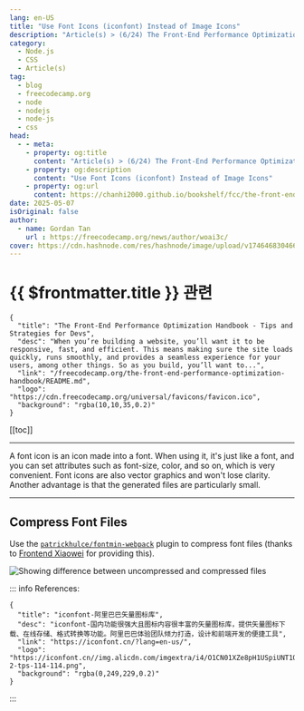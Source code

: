```yaml
---
lang: en-US
title: "Use Font Icons (iconfont) Instead of Image Icons"
description: "Article(s) > (6/24) The Front-End Performance Optimization Handbook - Tips and Strategies for Devs"
category:
  - Node.js
  - CSS
  - Article(s)
tag:
  - blog
  - freecodecamp.org
  - node
  - nodejs
  - node-js
  - css
head:
  - - meta:
    - property: og:title
      content: "Article(s) > (6/24) The Front-End Performance Optimization Handbook - Tips and Strategies for Devs"
    - property: og:description
      content: "Use Font Icons (iconfont) Instead of Image Icons"
    - property: og:url
      content: https://chanhi2000.github.io/bookshelf/fcc/the-front-end-performance-optimization-handbook/use-font-icons-iconfont-instead-of-image-icons.html
date: 2025-05-07
isOriginal: false
author:
  - name: Gordan Tan
    url : https://freecodecamp.org/news/author/woai3c/
cover: https://cdn.hashnode.com/res/hashnode/image/upload/v1746468304666/ca24ac6b-1591-4abf-a544-739fbfaecf49.png
---
```


# {{ $frontmatter.title }} 관련

```component VPCard
{
  "title": "The Front-End Performance Optimization Handbook - Tips and Strategies for Devs",
  "desc": "When you’re building a website, you’ll want it to be responsive, fast, and efficient. This means making sure the site loads quickly, runs smoothly, and provides a seamless experience for your users, among other things. So as you build, you’ll want to...",
  "link": "/freecodecamp.org/the-front-end-performance-optimization-handbook/README.md",
  "logo": "https://cdn.freecodecamp.org/universal/favicons/favicon.ico",
  "background": "rgba(10,10,35,0.2)"
}
```

[[toc]]

---

<SiteInfo
  name="The Front-End Performance Optimization Handbook - Tips and Strategies for Devs"
  desc="When you’re building a website, you’ll want it to be responsive, fast, and efficient. This means making sure the site loads quickly, runs smoothly, and provides a seamless experience for your users, among other things. So as you build, you’ll want to..."
  url="https://freecodecamp.org/news/the-front-end-performance-optimization-handbook#heading-use-font-icons-iconfont-instead-of-image-icons"
  logo="https://cdn.freecodecamp.org/universal/favicons/favicon.ico"
  preview="https://cdn.hashnode.com/res/hashnode/image/upload/v1746468304666/ca24ac6b-1591-4abf-a544-739fbfaecf49.png"/>

A font icon is an icon made into a font. When using it, it's just like a font, and you can set attributes such as font-size, color, and so on, which is very convenient. Font icons are also vector graphics and won't lose clarity. Another advantage is that the generated files are particularly small.

---

## Compress Font Files

Use the [<FontIcon icon="iconfont icon-github"/>`patrickhulce/fontmin-webpack`](https://github.com/patrickhulce/fontmin-webpack) plugin to compress font files (thanks to [<FontIcon icon="fas fa-globe"/>Frontend Xiaowei](https://juejin.im/user/237150239985165) for providing this).

![Showing difference between uncompressed and compressed files](https://camo.githubusercontent.com/8aec44850415bdf6f23aa59cae5daa0c6d06ec9414766ddfe34c294b663fcde4/68747470733a2f2f696d672d626c6f672e6373646e696d672e636e2f696d675f636f6e766572742f37376232656235653365303933323030383765333337303638366461393330302e706e67)

::: info References:

<SiteInfo
  name="patrickhulce/fontmin-webpack"
  desc="Minifies icon fonts to just the used glyphs."
  url="https://github.com/patrickhulce/fontmin-webpack/"
  logo="https://github.githubassets.com/favicons/favicon-dark.svg"
  preview="https://opengraph.githubassets.com/e8ab55f84c1edc71092a9adfda08401626815e6847dac529840e56657a6ed221/patrickhulce/fontmin-webpack"/>

```component VPCard
{
  "title": "iconfont-阿里巴巴矢量图标库",
  "desc": "iconfont-国内功能很强大且图标内容很丰富的矢量图标库，提供矢量图标下载、在线存储、格式转换等功能。阿里巴巴体验团队倾力打造，设计和前端开发的便捷工具",
  "link": "https://iconfont.cn/?lang=en-us/",
  "logo": "https://iconfont.cn//img.alicdn.com/imgextra/i4/O1CN01XZe8pH1USpiUNT1QN_!!6000000002517-2-tps-114-114.png",
  "background": "rgba(0,249,229,0.2)"
}
```

:::
